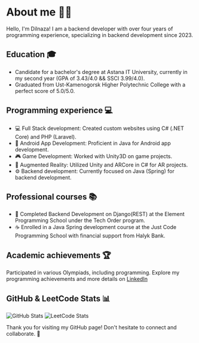 # About me 👩‍💻

Hello, I'm Dilnaza! I am a backend developer with over four years of programming experience, specializing in backend development since 2023.

## Education 🎓

- Candidate for a bachelor's degree at Astana IT University, currently in my second year (GPA of 3.43/4.0 && SSCI 3.99/4.0).
- Graduated from Ust-Kamenogorsk Higher Polytechnic College with a perfect score of 5.0/5.0.

## Programming experience 💻

- 💻 Full Stack development: Created custom websites using C# (.NET Core) and PHP (Laravel).
- 📱 Android App Development: Proficient in Java for Android app development.
- 🎮 Game Development: Worked with Unity3D on game projects.
- 🌟 Augmented Reality: Utilized Unity and ARCore in C# for AR projects.
- ⚙️ Backend development: Currently focused on Java (Spring) for backend development.

## Professional courses 📚

- 🐍 Completed Backend Development on Django(REST) at the Element Programming School under the Tech Order program.
- ☕ Enrolled in a Java Spring development course at the Just Code Programming School with financial support from Halyk Bank.

## Academic achievements 🏆

Participated in various Olympiads, including programming. Explore my programming achievements and more details on [LinkedIn](https://www.linkedin.com/in/dilnaza-baidakhanova/)

## GitHub & LeetCode Stats 📊

![GitHub Stats](https://github-readme-stats.vercel.app/api?username=dillnaza&show_icons=true)
![LeetCode Stats](https://leetcard.jacoblin.cool/dillnazza)

Thank you for visiting my GitHub page! Don't hesitate to connect and collaborate. 🚀
